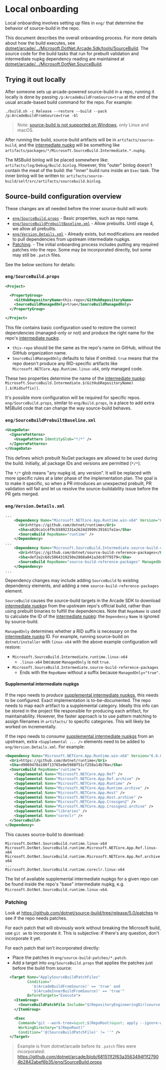 # Local onboarding

Local onboarding involves setting up files in `eng/` that determine the behavior
of source-build in the repo.

This document describes the overall onboarding process. For more details about
how the build executes, see
[dotnet/arcade/.../Microsoft.DotNet.Arcade.Sdk/tools/SourceBuild](https://github.com/dotnet/arcade/tree/master/src/Microsoft.DotNet.Arcade.Sdk/tools/SourceBuild).
The source code for the build tasks that run for prebuilt validation and
intermediate nupkg dependency reading are maintained at
[dotnet/arcade/.../Microsoft.DotNet.SourceBuild](https://github.com/dotnet/arcade/tree/master/src/Microsoft.DotNet.SourceBuild).

## Trying it out locally

After someone sets up arcade-powered source-build in a repo, running it locally
is done by passing `/p:ArcadeBuildFromSource=true` at the end of the usual
arcade-based build command for the repo. For example:

```
./build.sh -c Release --restore --build --pack /p:ArcadeBuildFromSource=true -bl
```

> Note: [source-build is not supported on
> Windows](https://github.com/dotnet/source-build/issues/1190), only Linux and
> macOS.

After running the build, source-build artifacts will be in
`artifacts/source-build`, and the [intermediate nupkg] will be something like
`artifacts/packages/*/Microsoft.SourceBuild.Intermediate.*.nupkg`.

The MSBuild binlog will be placed somewhere like:
`artifacts/log/Debug/Build.binlog`. However, this "outer" binlog doesn't contain
the meat of the build: the "inner" build runs inside an `Exec` task. The inner
binlog will be written to:
`artifacts/source-build/self/src/artifacts/sourcebuild.binlog`.

## Source-build configuration overview

These changes are all needed before the inner source-build will work:

* [`eng/SourceBuild.props`](#engsourcebuildprops) - Basic properties, such as
  repo name.
* [`eng/SourceBuildPrebuiltBaseline.xml`](#engsourcebuildprebuiltbaselinexml) -
  Allow prebuilts. Until stage 4, we allow all prebuilts.
* [`eng/Version.Details.xml`](#engversiondetailsxml) - Already exists, but
  modifications are needed to pull dependencies from upstream intermediate
  nupkgs.
* [Patching](#patching). - The initial onboarding process includes putting any
  required patches into the repo. Some may be incorporated directly, but some
  may still be `.patch` files.

See the below sections for details:

### `eng/SourceBuild.props`

```xml
<Project>

  <PropertyGroup>
    <GitHubRepositoryName>this-repo</GitHubRepositoryName>
    <SourceBuildManagedOnly>true</SourceBuildManagedOnly>
  </PropertyGroup>

</Project>
```

This file contains basic configuration used to restore the correct dependencies
(managed-only or not) and produce the right name for the repo's [intermediate
nupkg].

* `this-repo` should be the same as the repo's name on GitHub, without the
  GitHub organization name.
* `SourceBuildManagedOnly` defaults to false if omitted. `true` means that the
  repo doesn't produce any RID-specific artifacts like
  `Microsoft.NETCore.App.Runtime.linux-x64`, only managed code.

These two properties determine the name of the [intermediate nupkg]:
`Microsoft.SourceBuild.Intermediate.$(GitHubRepositoryName)[.$(RidSuffix)]`.

It's possible more configuration will be required for specific repos.
`eng/SourceBuild.props`, similar to `eng/Build.props`, is a place to add extra
MSBuild code that can change the way source-build behaves.

### `eng/SourceBuildPrebuiltBaseline.xml`

```xml
<UsageData>
  <IgnorePatterns>
    <UsagePattern IdentityGlob="*/*" />
  </IgnorePatterns>
</UsageData>
```

This defines which prebuilt NuGet packages are allowed to be used during the
build. Initially, all package IDs and versions are permitted (`*/*`).

The `*/*` glob means "any nupkg id, any version". It will be replaced with more
specific rules at a later phase of the implementation plan. The goal is to make
it specific, so when a PR introduces an unexpected prebuilt, PR validation will
fail and let us resolve the source-buildability issue before the PR gets merged.

### `eng/Version.Details.xml`

```xml
...
    <Dependency Name="Microsoft.NETCore.App.Runtime.win-x64" Version="6.0.0-alpha.1.20468.7" CoherentParentDependency="Microsoft.NET.Sdk">
      <Uri>https://github.com/dotnet/runtime</Uri>
      <Sha>a820ca1c4f9cb5892331e2624d3999c39161fe2a</Sha>
      <SourceBuild RepoName="runtime" />
    </Dependency>
...
    <Dependency Name="Microsoft.SourceBuild.Intermediate.source-build-reference-packages" Version="5.0.0-alpha.1.20473.1">
      <Uri>https://github.com/dotnet/source-build-reference-packages</Uri>
      <Sha>def2e2c6dc5064319250e2868a041a3dc07f9579</Sha>
      <SourceBuild RepoName="source-build-reference-packages" ManagedOnly="true" />
    </Dependency>
...
```

Dependency changes may include adding `SourceBuild` to existing dependency
elements, and adding a new `source-build-reference-packages` element.

`SourceBuild` causes the source-build targets in the Arcade SDK to download
[intermediate nupkg]s from the upstream repo's official build, rather than using
prebuilt binaries to fulfill the dependencies. Note that `RepoName` is used to
calculate the ID of the [intermediate nupkg]: the `Dependency` `Name` is
ignored by source-build.

`ManagedOnly` determines whether a RID suffix is necessary on the [intermediate
nupkg] ID. For example, running source-build on `dotnet/installer` with
`linux-x64` with the above example configuration will restore:

* `Microsoft.SourceBuild.Intermediate.runtime.linux-x64`
  * `.linux-x64` because `ManagedOnly` is not `true`.
* `Microsoft.SourceBuild.Intermediate.source-build-reference-packages`
  * Ends with the `RepoName` without a suffix because `ManagedOnly="true"`.

#### Supplemental intermediate nupkgs

If the repo needs to *produce* [supplemental intermediate nupkgs], this needs to
be configured. Exact implementation is to-be-documented. The repo needs to map
each artifact to a supplemental category. Ideally this info can be stored in the
project file responsible for producing each artifact, for maintainability.
However, the faster approach is to use pattern matching to assign filenames in
`artifacts/` to specific categories. This will likely be worked on
incrementally.

If the repo needs to *consume* [supplemental intermediate nupkgs] from an
upstream, extra `<Supplemental ... />` elements need to be added to
`eng/Version.Details.xml`. For example:

```xml
<Dependency Name="Microsoft.NETCore.App.Runtime.win-x64" Version="6.0.0">
  <Uri>https://github.com/dotnet/runtime</Uri>
  <Sha>d9069470a108f13765e0e5988f51cf258a14b70a</Sha>
  <SourceBuild RepoName="runtime">
    <Supplemental Name="Microsoft.NETCore.App.Ref" />
    <Supplemental Name="Microsoft.NETCore.App.Ref.archive" />
    <Supplemental Name="Microsoft.NETCore.App.Runtime" />
    <Supplemental Name="Microsoft.NETCore.App.Runtime.archive" />
    <Supplemental Name="Microsoft.NETCore.App.Host" />
    <Supplemental Name="Microsoft.NETCore.App.Host.archive" />
    <Supplemental Name="Microsoft.NETCore.App.Crossgen2" />
    <Supplemental Name="Microsoft.NETCore.App.Crossgen2.archive" />
    <Supplemental Name="libraries" />
    <Supplemental Name="coreclr" />
  </SourceBuild>
</Dependency>
```

This causes source-build to download:

```
Microsoft.DotNet.SourceBuild.runtime.linux-x64
Microsoft.DotNet.SourceBuild.runtime.Microsoft.NETCore.App.Ref.linux-x64
Microsoft.DotNet.SourceBuild.runtime.Microsoft.NETCore.App.Ref.archive.linux-x64
...
Microsoft.DotNet.SourceBuild.runtime.coreclr.linux-x64
```

The list of available supplemental intermediate nupkgs for a given repo can be
found inside the repo's "base" intermediate nupkg, e.g.
`Microsoft.DotNet.SourceBuild.runtime.linux-x64`.

### Patching

Look at <https://github.com/dotnet/source-build/tree/release/5.0/patches> to
see if the repo needs patches.

For each patch that will obviously work without breaking the Microsoft build,
use `git am` to incorporate it. This is subjective: if there's any question,
don't incorporate it yet.

For each patch that isn't incorporated directly:
* Place the patches in `eng/source-build-patches/*.patch`.
* Add a target into `eng/SourceBuild.props` that applies the patches just before
  the build from source:

```xml
  <Target Name="ApplySourceBuildPatchFiles"
          Condition="
            '$(ArcadeBuildFromSource)' == 'true' and
            '$(ArcadeInnerBuildFromSource)' == 'true'"
          BeforeTargets="Execute">
    <ItemGroup>
      <SourceBuildPatchFile Include="$(RepositoryEngineeringDir)source-build-patches\*.patch" />
    </ItemGroup>

    <Exec
      Command="git --work-tree=&quot;$(RepoRoot)&quot; apply --ignore-whitespace --whitespace=nowarn &quot;%(SourceBuildPatchFile.FullPath)&quot;"
      WorkingDirectory="$(RepoRoot)"
      Condition="'@(SourceBuildPatchFile)' != ''" />
  </Target>
```

> Example is from dotnet/arcade before its `.patch` files were incorporated:
<https://github.com/dotnet/arcade/blob/681511f2f63a3563494f1f27904b2842abef6b35/eng/SourceBuild.props>


[intermediate nupkg]: https://github.com/dotnet/source-build/blob/master/Documentation/planning/arcade-powered-source-build/intermediate-nupkg.md
[supplemental intermediate nupkgs]: https://github.com/dotnet/source-build/blob/master/Documentation/planning/arcade-powered-source-build/intermediate-nupkg.md#too-large
